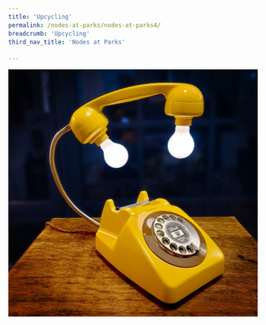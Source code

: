 ```yaml
---
title: 'Upcycling'
permalink: /nodes-at-parks/nodes-at-parks4/
breadcrumb: 'Upcycling'
third_nav_title: 'Nodes at Parks'

---
```


![](../images/nodes-at-parks-08-min.jpg)